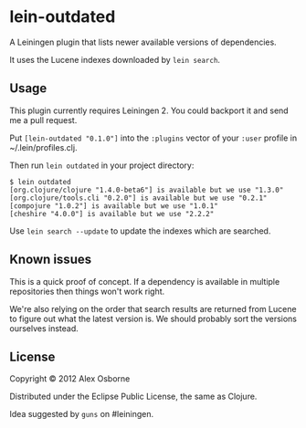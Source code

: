 # lein-outdated

A Leiningen plugin that lists newer available versions of dependencies.

It uses the Lucene indexes downloaded by `lein search`.

## Usage

This plugin currently requires Leiningen 2.  You could backport it
and send me a pull request.

Put `[lein-outdated "0.1.0"]` into the `:plugins` vector of your
`:user` profile in ~/.lein/profiles.clj.

Then run `lein outdated` in your project directory:

    $ lein outdated
    [org.clojure/clojure "1.4.0-beta6"] is available but we use "1.3.0"
    [org.clojure/tools.cli "0.2.0"] is available but we use "0.2.1"
    [compojure "1.0.2"] is available but we use "1.0.1"
    [cheshire "4.0.0"] is available but we use "2.2.2"

Use `lein search --update` to update the indexes which are searched.

## Known issues

This is a quick proof of concept.  If a dependency is available in
multiple repositories then things won't work right.

We're also relying on the order that search results are returned from
Lucene to figure out what the latest version is.  We should probably
sort the versions ourselves instead.

## License

Copyright © 2012 Alex Osborne

Distributed under the Eclipse Public License, the same as Clojure.

Idea suggested by `guns` on #leiningen.

